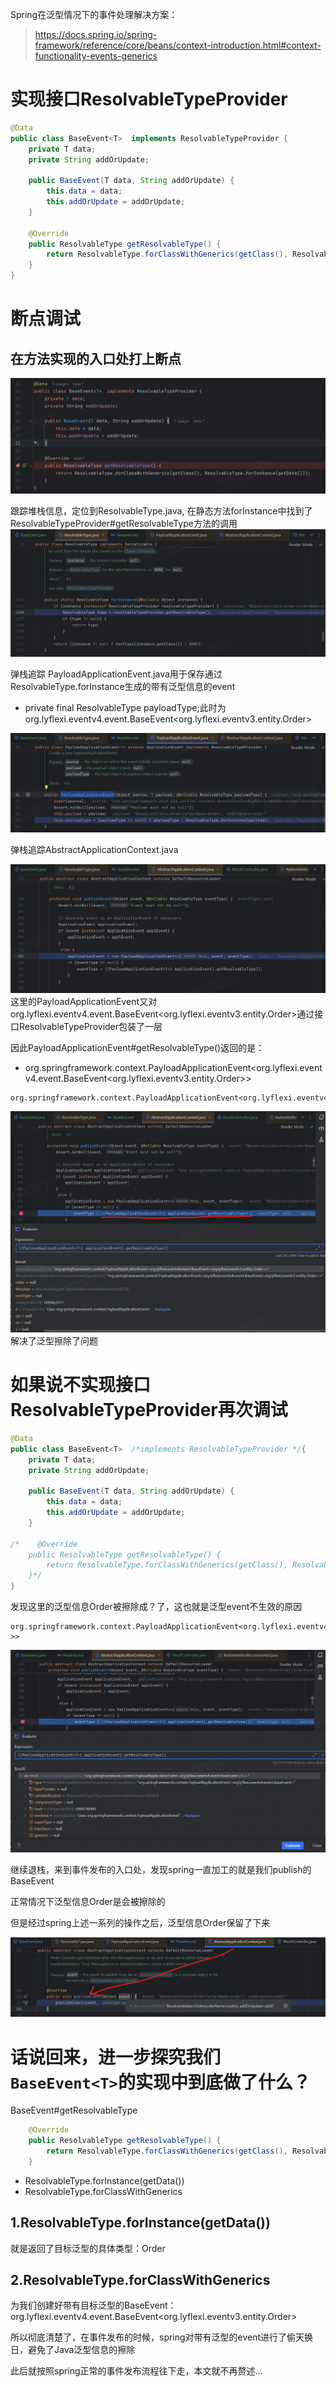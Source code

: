 Spring在泛型情况下的事件处理解决方案：

> https://docs.spring.io/spring-framework/reference/core/beans/context-introduction.html#context-functionality-events-generics

# 实现接口ResolvableTypeProvider
```java
@Data
public class BaseEvent<T>  implements ResolvableTypeProvider {
    private T data;
    private String addOrUpdate;

    public BaseEvent(T data, String addOrUpdate) {
        this.data = data;
        this.addOrUpdate = addOrUpdate;
    }

    @Override
    public ResolvableType getResolvableType() {
        return ResolvableType.forClassWithGenerics(getClass(), ResolvableType.forInstance(getData()));
    }
}
```
# 断点调试
## 在方法实现的入口处打上断点
![img_1.png](img_1.png)

跟踪堆栈信息，定位到ResolvableType.java, 在静态方法forInstance中找到了ResolvableTypeProvider#getResolvableType方法的调用
![img.png](img.png)

弹栈追踪 PayloadApplicationEvent.java用于保存通过ResolvableType.forInstance生成的带有泛型信息的event

- private final ResolvableType payloadType;此时为org.lyflexi.eventv4.event.BaseEvent<org.lyflexi.eventv3.entity.Order>

![img_2.png](img_2.png)

弹栈追踪AbstractApplicationContext.java

![img_3.png](img_3.png)
这里的PayloadApplicationEvent又对org.lyflexi.eventv4.event.BaseEvent<org.lyflexi.eventv3.entity.Order>通过接口ResolvableTypeProvider包装了一层

因此PayloadApplicationEvent#getResolvableType()返回的是：

- org.springframework.context.PayloadApplicationEvent<org.lyflexi.eventv4.event.BaseEvent<org.lyflexi.eventv3.entity.Order>>

```shell
org.springframework.context.PayloadApplicationEvent<org.lyflexi.eventv4.event.BaseEvent<org.lyflexi.eventv3.entity.Order>>
```
![img_4.png](img_4.png)
解决了泛型擦除了问题


# 如果说不实现接口ResolvableTypeProvider再次调试
```java
@Data
public class BaseEvent<T>  /*implements ResolvableTypeProvider */{
    private T data;
    private String addOrUpdate;

    public BaseEvent(T data, String addOrUpdate) {
        this.data = data;
        this.addOrUpdate = addOrUpdate;
    }

/*    @Override
    public ResolvableType getResolvableType() {
        return ResolvableType.forClassWithGenerics(getClass(), ResolvableType.forInstance(getData()));
    }*/
}
```
发现这里的泛型信息Order被擦除成？了，这也就是泛型event不生效的原因
```shell
org.springframework.context.PayloadApplicationEvent<org.lyflexi.eventv4.event.BaseEvent<?>>
```
![img_5.png](img_5.png)

继续退栈，来到事件发布的入口处，发现spring一直加工的就是我们publish的BaseEvent<Order>

正常情况下泛型信息Order是会被擦除的

但是经过spring上述一系列的操作之后，泛型信息Order保留了下来

![img_6.png](img_6.png)

# 话说回来，进一步探究我们`BaseEvent<T>`的实现中到底做了什么？
BaseEvent<T>#getResolvableType
```java
    @Override
    public ResolvableType getResolvableType() {
        return ResolvableType.forClassWithGenerics(getClass(), ResolvableType.forInstance(getData()));
    }
```
- ResolvableType.forInstance(getData())
- ResolvableType.forClassWithGenerics
## 1.ResolvableType.forInstance(getData())

就是返回了目标泛型的具体类型：Order
## 2.ResolvableType.forClassWithGenerics

为我们创建好带有目标泛型的BaseEvent<Order>：org.lyflexi.eventv4.event.BaseEvent<org.lyflexi.eventv3.entity.Order>

所以彻底清楚了，在事件发布的时候，spring对带有泛型的event进行了偷天换日，避免了Java泛型信息的擦除

此后就按照spring正常的事件发布流程往下走，本文就不再赘述...
